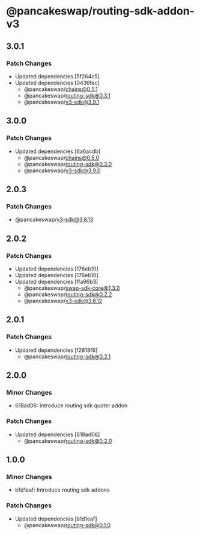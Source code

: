 # @pancakeswap/routing-sdk-addon-v3

## 3.0.1

### Patch Changes

- Updated dependencies [5f264c5]
- Updated dependencies [0436fec]
  - @pancakeswap/chains@0.5.1
  - @pancakeswap/routing-sdk@0.3.1
  - @pancakeswap/v3-sdk@3.9.1

## 3.0.0

### Patch Changes

- Updated dependencies [6a6acdb]
  - @pancakeswap/chains@0.5.0
  - @pancakeswap/routing-sdk@0.3.0
  - @pancakeswap/v3-sdk@3.9.0

## 2.0.3

### Patch Changes

- @pancakeswap/v3-sdk@3.8.13

## 2.0.2

### Patch Changes

- Updated dependencies [176eb10]
- Updated dependencies [176eb10]
- Updated dependencies [ffa96b3]
  - @pancakeswap/swap-sdk-core@1.3.0
  - @pancakeswap/routing-sdk@0.2.2
  - @pancakeswap/v3-sdk@3.8.12

## 2.0.1

### Patch Changes

- Updated dependencies [f2818f6]
  - @pancakeswap/routing-sdk@0.2.1

## 2.0.0

### Minor Changes

- 618ad06: Introduce routing sdk quoter addon

### Patch Changes

- Updated dependencies [618ad06]
  - @pancakeswap/routing-sdk@0.2.0

## 1.0.0

### Minor Changes

- b1d1eaf: Introduce routing sdk addons

### Patch Changes

- Updated dependencies [b1d1eaf]
  - @pancakeswap/routing-sdk@0.1.0

